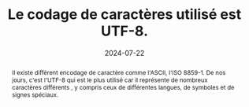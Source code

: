 ---
N: '226'
Rubrique: Structure et code
title: Le codage de caractères utilisé est UTF-8. 
detail: Le codage de caractères utilisé est UTF-8. 
abstract: Il existe différent encodage de caractère comme l'ASCII, l'ISO 8859-1.  De nos jours, c'est l'UTF-8 qui est le plus utilisé car il représente de nombreux caractères différents , y compris ceux de différentes langues, de symboles et de signes spéciaux.
categories: [" Structure et code"]
agrege: O4226-E071
opquast: '4 226'
indiceebook: '71'
description: "Règle n° 071"
before: "070"
weight: "071"
after: "072"
actif: '1'
layout: rules
date: 2024-07-22
tags: ["", ""]
objectif: ["Garantir que tous les caractères sont encodés selon la norme UTF-8 afin d'éviter les problèmes d’affichage", "Assurer une représentation précise des caractères"]
Meo: ["Configurer les outils de productions et les bases de données en  UTF-8 comme encodage de caractères par défaut", "Mettre la valeur UTF-8 à l'attribut charset de la balise meta"]
Controle: ["Vérifier le code source de la page HTML de l'epub : Il faut que la balise meta avec l'attribut charset  soit définit sur UTF-8  et se situe dans la balise head de la page HTML", "Epub Check rapportera en cas d'absence ou d'erreur."]
epubcheck: true
ace: false
epubcheck: 
ace: 
humancheck: true
Source: ["Opquast"]
Referentiel: [""]
steps: ["", ""]
---